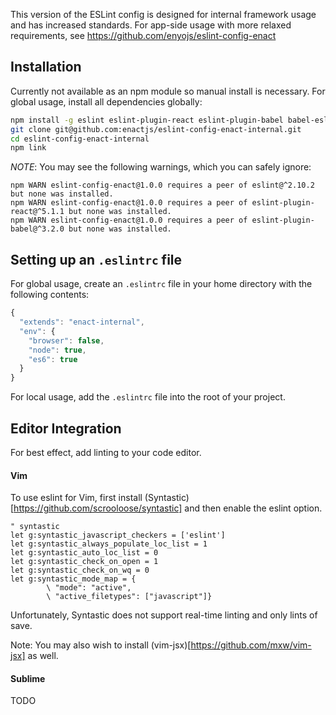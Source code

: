 This version of the ESLint config is designed for internal framework usage and has increased standards.
For app-side usage with more relaxed requirements, see https://github.com/enyojs/eslint-config-enact

## Installation

Currently not available as an npm module so manual install is necessary. For global usage, install all dependencies globally:

```bash
npm install -g eslint eslint-plugin-react eslint-plugin-babel babel-eslint
git clone git@github.com:enactjs/eslint-config-enact-internal.git
cd eslint-config-enact-internal
npm link
```

*NOTE*: You may see the following warnings, which you can safely ignore:

```
npm WARN eslint-config-enact@1.0.0 requires a peer of eslint@^2.10.2 but none was installed.
npm WARN eslint-config-enact@1.0.0 requires a peer of eslint-plugin-react@^5.1.1 but none was installed.
npm WARN eslint-config-enact@1.0.0 requires a peer of eslint-plugin-babel@^3.2.0 but none was installed.
```

## Setting up an `.eslintrc` file

For global usage, create an `.eslintrc` file in your home directory with the following contents:

```javascript
{
  "extends": "enact-internal",
  "env": {
    "browser": false,
    "node": true,
    "es6": true
  }
}
```

For local usage, add the `.eslintrc` file into the root of your project.

## Editor Integration

For best effect, add linting to your code editor.

#### Vim

To use eslint for Vim, first install (Syntastic)[https://github.com/scrooloose/syntastic] and then enable the eslint option.


```vimscript
" syntastic
let g:syntastic_javascript_checkers = ['eslint']
let g:syntastic_always_populate_loc_list = 1
let g:syntastic_auto_loc_list = 0
let g:syntastic_check_on_open = 1
let g:syntastic_check_on_wq = 0
let g:syntastic_mode_map = {
        \ "mode": "active",
        \ "active_filetypes": ["javascript"]}
```

Unfortunately, Syntastic does not support real-time linting and only lints of save.

Note: You may also wish to install (vim-jsx)[https://github.com/mxw/vim-jsx] as well.

#### Sublime

TODO
